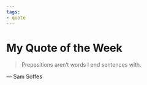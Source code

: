 ```yaml
---
tags:
- quote
---
```


# My Quote of the Week

> Prepositions aren’t words I end sentences with.

— Sam Soffes
